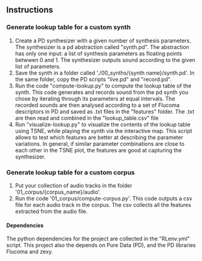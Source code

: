 ## Instructions

### Generate lookup table for a custom synth
1. Create a PD synthesizer with a given number of synthesis parameters. The synthesizer is a pd abstraction called "synth.pd". The abstraction has only one input: a list of synthesis parameters as floating points betwwen 0 and 1. The synthesizer outputs sound according to the given list of parameters.
2. Save the synth in a folder called './00_synths/{synth name}/synth.pd'. In the same folder, copy the PD scripts "live.pd" and "record.pd".
3. Run the code "compute-lookup.py" to compute the lookup table of the synth. This code generates and records sound from the pd synth you chose by iterating through its parameters at equal intervals. The recorded sounds are then analysed according to a set of Flucoma descriptors in PD and saved as .txt files in the "features" folder. The .txt are then read and combined in the "lookup_table.csv" file
4. Run "visualize-lookup.py" to visualize the contents of the lookup table using TSNE, while playing the synth via the interactive map. This script allows to test which features are better at describing the parameter variations. In general, if similar parameter combinations are close to each other in the TSNE plot, the features are good at capturing the synthesizer. 

### Generate lookup table for a custom corpus
1. Put your collection of audio tracks in the folder '01_corpus/{corpus_name}/audio'. 
2. Run the code '01_corpus/compute-corpus.py'. This code outputs a csv file for each audio track in the corpus. The csv collects all the features extracted from the audio file.


#### Dependencies

The python dependencies for the project are collected in the "RLenv.yml" script. 
This project also the depends on Pure Data (PD), and the PD libraries Flucoma and zexy.